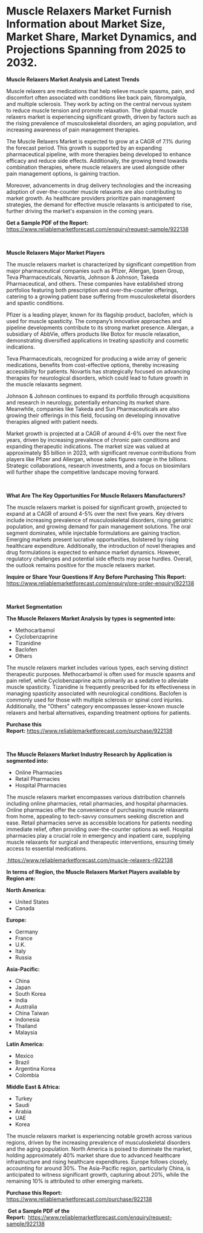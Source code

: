 <p><h1>Muscle Relaxers Market Furnish Information about Market Size, Market Share, Market Dynamics, and Projections Spanning from 2025 to 2032.</h1></p><p><strong>Muscle Relaxers Market Analysis and Latest Trends</strong></p>
<p><p>Muscle relaxers are medications that help relieve muscle spasms, pain, and discomfort often associated with conditions like back pain, fibromyalgia, and multiple sclerosis. They work by acting on the central nervous system to reduce muscle tension and promote relaxation. The global muscle relaxers market is experiencing significant growth, driven by factors such as the rising prevalence of musculoskeletal disorders, an aging population, and increasing awareness of pain management therapies.</p><p>The Muscle Relaxers Market is expected to grow at a CAGR of 7.1% during the forecast period. This growth is supported by an expanding pharmaceutical pipeline, with more therapies being developed to enhance efficacy and reduce side effects. Additionally, the growing trend towards combination therapies, where muscle relaxers are used alongside other pain management options, is gaining traction. </p><p>Moreover, advancements in drug delivery technologies and the increasing adoption of over-the-counter muscle relaxants are also contributing to market growth. As healthcare providers prioritize pain management strategies, the demand for effective muscle relaxants is anticipated to rise, further driving the market's expansion in the coming years.</p></p>
<p><strong>Get a Sample PDF of the Report:&nbsp;</strong> <a href="https://www.reliablemarketforecast.com/enquiry/request-sample/922138?utm_campaign=3536&utm_medium=2&utm_source=Github&utm_content=ia&utm_term=18042025&utm_id=muscle-relaxers">https://www.reliablemarketforecast.com/enquiry/request-sample/922138</a></p>
<p>&nbsp;</p>
<p><strong>Muscle Relaxers Major Market Players</strong></p>
<p><p>The muscle relaxers market is characterized by significant competition from major pharmaceutical companies such as Pfizer, Allergan, Ipsen Group, Teva Pharmaceuticals, Novartis, Johnson & Johnson, Takeda Pharmaceutical, and others. These companies have established strong portfolios featuring both prescription and over-the-counter offerings, catering to a growing patient base suffering from musculoskeletal disorders and spastic conditions.</p><p>Pfizer is a leading player, known for its flagship product, baclofen, which is used for muscle spasticity. The company’s innovative approaches and pipeline developments contribute to its strong market presence. Allergan, a subsidiary of AbbVie, offers products like Botox for muscle relaxation, demonstrating diversified applications in treating spasticity and cosmetic indications.</p><p>Teva Pharmaceuticals, recognized for producing a wide array of generic medications, benefits from cost-effective options, thereby increasing accessibility for patients. Novartis has strategically focused on advancing therapies for neurological disorders, which could lead to future growth in the muscle relaxants segment.</p><p>Johnson & Johnson continues to expand its portfolio through acquisitions and research in neurology, potentially enhancing its market share. Meanwhile, companies like Takeda and Sun Pharmaceuticals are also growing their offerings in this field, focusing on developing innovative therapies aligned with patient needs.</p><p>Market growth is projected at a CAGR of around 4-6% over the next five years, driven by increasing prevalence of chronic pain conditions and expanding therapeutic indications. The market size was valued at approximately $5 billion in 2023, with significant revenue contributions from players like Pfizer and Allergan, whose sales figures range in the billions. Strategic collaborations, research investments, and a focus on biosimilars will further shape the competitive landscape moving forward.</p></p>
<p>&nbsp;</p>
<p><strong>What Are The Key Opportunities For Muscle Relaxers Manufacturers?</strong></p>
<p><p>The muscle relaxers market is poised for significant growth, projected to expand at a CAGR of around 4-5% over the next five years. Key drivers include increasing prevalence of musculoskeletal disorders, rising geriatric population, and growing demand for pain management solutions. The oral segment dominates, while injectable formulations are gaining traction. Emerging markets present lucrative opportunities, bolstered by rising healthcare expenditure. Additionally, the introduction of novel therapies and drug formulations is expected to enhance market dynamics. However, regulatory challenges and potential side effects may pose hurdles. Overall, the outlook remains positive for the muscle relaxers market.</p></p>
<p><strong>Inquire or Share Your Questions If Any Before Purchasing This Report:</strong> <a href="https://www.reliablemarketforecast.com/enquiry/pre-order-enquiry/922138?utm_campaign=3536&utm_medium=2&utm_source=Github&utm_content=ia&utm_term=18042025&utm_id=muscle-relaxers">https://www.reliablemarketforecast.com/enquiry/pre-order-enquiry/922138</a></p>
<p>&nbsp;</p>
<p><strong>Market Segmentation</strong></p>
<p><strong>The Muscle Relaxers Market Analysis by types is segmented into:</strong></p>
<p><ul><li>Methocarbamol</li><li>Cyclobenzaprine</li><li>Tizanidine</li><li>Baclofen</li><li>Others</li></ul></p>
<p><p>The muscle relaxers market includes various types, each serving distinct therapeutic purposes. Methocarbamol is often used for muscle spasms and pain relief, while Cyclobenzaprine acts primarily as a sedative to alleviate muscle spasticity. Tizanidine is frequently prescribed for its effectiveness in managing spasticity associated with neurological conditions. Baclofen is commonly used for those with multiple sclerosis or spinal cord injuries. Additionally, the "Others" category encompasses lesser-known muscle relaxers and herbal alternatives, expanding treatment options for patients.</p></p>
<p><strong>Purchase this Report:&nbsp;</strong><a href="https://www.reliablemarketforecast.com/purchase/922138?utm_campaign=3536&utm_medium=2&utm_source=Github&utm_content=ia&utm_term=18042025&utm_id=muscle-relaxers">https://www.reliablemarketforecast.com/purchase/922138</a></p>
<p>&nbsp;</p>
<p><strong>The Muscle Relaxers Market Industry Research by Application is segmented into:</strong></p>
<p><ul><li>Online Pharmacies</li><li>Retail Pharmacies</li><li>Hospital Pharmacies</li></ul></p>
<p><p>The muscle relaxers market encompasses various distribution channels including online pharmacies, retail pharmacies, and hospital pharmacies. Online pharmacies offer the convenience of purchasing muscle relaxants from home, appealing to tech-savvy consumers seeking discretion and ease. Retail pharmacies serve as accessible locations for patients needing immediate relief, often providing over-the-counter options as well. Hospital pharmacies play a crucial role in emergency and inpatient care, supplying muscle relaxants for surgical and therapeutic interventions, ensuring timely access to essential medications.</p></p>
<p><a href="https://www.reliablemarketforecast.com/muscle-relaxers-r922138?utm_campaign=3536&utm_medium=2&utm_source=Github&utm_content=ia&utm_term=18042025&utm_id=muscle-relaxers">&nbsp;https://www.reliablemarketforecast.com/muscle-relaxers-r922138</a></p>
<p><strong>In terms of Region, the Muscle Relaxers Market Players available by Region are:</strong></p>
<p>
    <p> <strong> North America: </strong>
        <ul>
            <li>United States</li>
            <li>Canada</li>
        </ul>
        </p> 
    <p> <strong> Europe: </strong>
        <ul>
            <li>Germany</li>
            <li>France</li>
            <li>U.K.</li>
            <li>Italy</li>
            <li>Russia</li>
        </ul>
        </p> 
    <p> <strong> Asia-Pacific: </strong>
        <ul>
            <li>China</li>
            <li>Japan</li>
            <li>South Korea</li>
            <li>India</li>
            <li>Australia</li>
            <li>China Taiwan</li>
            <li>Indonesia</li>
            <li>Thailand</li>
            <li>Malaysia</li>
        </ul>
        </p> 
    <p> <strong> Latin America: </strong>
        <ul>
            <li>Mexico</li>
            <li>Brazil</li>
            <li>Argentina Korea</li>
            <li>Colombia</li>
        </ul>
        </p> 
    <p> <strong> Middle East & Africa: </strong>
        <ul>
            <li>Turkey</li>
            <li>Saudi</li>
            <li>Arabia</li>
            <li>UAE</li>
            <li>Korea</li>
        </ul>
    </p>
    </p>
<p><p>The muscle relaxers market is experiencing notable growth across various regions, driven by the increasing prevalence of musculoskeletal disorders and the aging population. North America is poised to dominate the market, holding approximately 40% market share due to advanced healthcare infrastructure and rising healthcare expenditures. Europe follows closely, accounting for around 30%. The Asia-Pacific region, particularly China, is anticipated to witness significant growth, capturing about 20%, while the remaining 10% is attributed to other emerging markets.</p></p>
<p><strong>Purchase this Report: </strong><a href="https://www.reliablemarketforecast.com/purchase/922138?utm_campaign=3536&utm_medium=2&utm_source=Github&utm_content=ia&utm_term=18042025&utm_id=muscle-relaxers">https://www.reliablemarketforecast.com/purchase/922138</a></p>
<p>&nbsp;<strong>Get a Sample PDF of the Report:&nbsp;&nbsp;</strong><a href="https://www.reliablemarketforecast.com/enquiry/request-sample/922138?utm_campaign=3536&utm_medium=2&utm_source=Github&utm_content=ia&utm_term=18042025&utm_id=muscle-relaxers">https://www.reliablemarketforecast.com/enquiry/request-sample/922138</a></p>
<p><strong></strong></p>
<p><p></p><p></p><p></p></p>